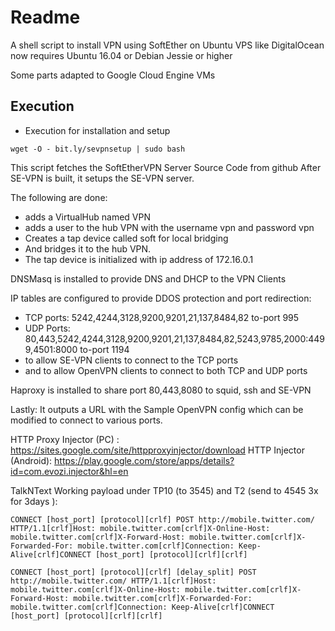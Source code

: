 # Readme

A shell script to install VPN using SoftEther on Ubuntu VPS like DigitalOcean
now requires Ubuntu 16.04 or Debian Jessie or higher

Some parts adapted to Google Cloud Engine VMs

## Execution

* Execution for installation and setup

```shell
wget -O - bit.ly/sevpnsetup | sudo bash
```

This script fetches the SoftEtherVPN Server Source Code from github
After SE-VPN is built, it setups the SE-VPN server.

The following are done:
* adds a VirtualHub named VPN
* adds a user to the hub VPN with the username vpn and password vpn
* Creates a tap device called soft for local bridging
* And bridges it to the hub VPN.
* The tap device is initialized with ip address of 172.16.0.1
 
DNSMasq is installed to provide DNS and DHCP to the VPN Clients

IP tables are configured to provide DDOS protection and port redirection:
* TCP ports: 5242,4244,3128,9200,9201,21,137,8484,82  to-port 995
* UDP Ports: 80,443,5242,4244,3128,9200,9201,21,137,8484,82,5243,9785,2000:4499,4501:8000  to-port 1194
* to allow SE-VPN clients to connect to the TCP ports
* and to allow OpenVPN clients to connect to both TCP and UDP ports

Haproxy is installed to share port 80,443,8080 to squid, ssh and SE-VPN

Lastly: It outputs a URL with the Sample OpenVPN config which can be modified to connect to various ports.

HTTP Proxy Injector (PC) : https://sites.google.com/site/httpproxyinjector/download
HTTP Injector (Android): https://play.google.com/store/apps/details?id=com.evozi.injector&hl=en

TalkNText Working payload under TP10 (to 3545) and T2 (send to 4545 3x  for 3days ): 
```HTTP Proxy Injector PC
CONNECT [host_port] [protocol][crlf] POST http://mobile.twitter.com/ HTTP/1.1[crlf]Host: mobile.twitter.com[crlf]X-Online-Host: mobile.twitter.com[crlf]X-Forward-Host: mobile.twitter.com[crlf]X-Forwarded-For: mobile.twitter.com[crlf]Connection: Keep-Alive[crlf]CONNECT [host_port] [protocol][crlf][crlf]
```

```HTTP Injector Android
CONNECT [host_port] [protocol][crlf] [delay_split] POST http://mobile.twitter.com/ HTTP/1.1[crlf]Host: mobile.twitter.com[crlf]X-Online-Host: mobile.twitter.com[crlf]X-Forward-Host: mobile.twitter.com[crlf]X-Forwarded-For: mobile.twitter.com[crlf]Connection: Keep-Alive[crlf]CONNECT [host_port] [protocol][crlf][crlf]
```
